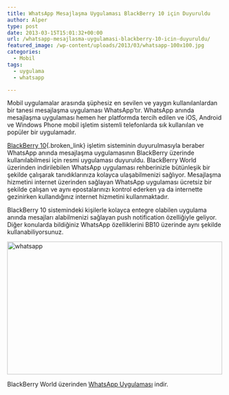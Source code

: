 ```yaml
---
title: WhatsApp Mesajlaşma Uygulaması BlackBerry 10 için Duyuruldu
author: Alper
type: post
date: 2013-03-15T15:01:32+00:00
url: /whatsapp-mesajlasma-uygulamasi-blackberry-10-icin-duyuruldu/
featured_image: /wp-content/uploads/2013/03/whatsapp-100x100.jpg
categories:
  - Mobil
tags:
  - uygulama
  - whatsapp

---
```

Mobil uygulamalar arasında şüphesiz en sevilen ve yaygın kullanılanlardan bir tanesi mesajlaşma uygulaması WhatsApp’tır. WhatsApp anında mesajlaşma uygulaması hemen her platformda tercih edilen ve iOS, Android ve Windows Phone mobil işletim sistemli telefonlarda sık kullanılan ve popüler bir uygulamadır.

[BlackBerry 10][1]{.broken_link} işletim sisteminin duyurulmasıyla beraber WhatsApp anında mesajlaşma uygulamasının BlackBerry üzerinde kullanılabilmesi için resmi uygulaması duyuruldu. BlackBerry World üzerinden indirilebilen WhatsApp uygulaması rehberinizle bütünleşik bir şekilde çalışarak tanıdıklarınıza kolayca ulaşabilmenizi sağlıyor. Mesajlaşma hizmetini internet üzerinden sağlayan WhatsApp uygulaması ücretsiz bir şekilde çalışan ve aynı epostalarınızı kontrol ederken ya da internette gezinirken kullandığınız internet hizmetini kullanmaktadır.

BlackBerry 10 sistemindeki kişilerle kolayca entegre olabilen uygulama anında mesajları alabilmenizi sağlayan push notification özelliğiyle geliyor. Diğer konularda bildiğiniz WhatsApp özelliklerini BB10 üzerinde aynı şekilde kullanabiliyorsunuz.

<img class="aligncenter size-full wp-image-13342" alt="whatsapp" src="https://www.murekkep.org/wp-content/uploads/2013/03/whatsapp.jpg" width="500" height="309" srcset="https://www.murekkep.org/wp-content/uploads/2013/03/whatsapp.jpg 500w, https://www.murekkep.org/wp-content/uploads/2013/03/whatsapp-400x247.jpg 400w, https://www.murekkep.org/wp-content/uploads/2013/03/whatsapp-50x30.jpg 50w, https://www.murekkep.org/wp-content/uploads/2013/03/whatsapp-125x77.jpg 125w, https://www.murekkep.org/wp-content/uploads/2013/03/whatsapp-300x185.jpg 300w, https://www.murekkep.org/wp-content/uploads/2013/03/whatsapp-493x305.jpg 493w" sizes="(max-width: 500px) 100vw, 500px" /> 

BlackBerry World üzerinden <a href="http://appworld.blackberry.com/webstore/content/2360/" target="_blank" class="broken_link">WhatsApp Uygulaması</a> indir.

 [1]: https://www.murekkep.org/blackberry-z10-ve-q10-telefonlar-blackberry-10-mobil-isletim-sistemi-ile-duyuruldu-11430 "BlackBerry Z10 ve Q10 Telefonlar BlackBerry 10 Mobil İşletim Sistemi ile Duyuruldu"